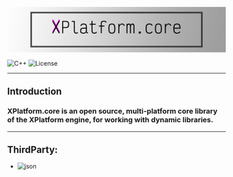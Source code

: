 ![Logo](https://github.com/XPlatformProject/XPlatform.core/blob/main/Assets/logo.png)

![C++](https://img.shields.io/badge/-C++-090909?style=for-the-badge&logo=C%2b%2b&logoColor=6296CC)
![License](https://img.shields.io/badge/License-MIT-Red?style=for-the-badge)

---
## Introduction

### XPlatform.core is an open source, multi-platform core library of the XPlatform engine, for working with dynamic libraries. 

---

## ThirdParty:
- ![json](https://img.shields.io/badge/json-nlohmann_json-Red?style=for-the-badge)